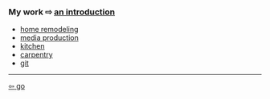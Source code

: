 <link href="../css/styles.css" rel="stylesheet" />

<div class="center">

### My work <span>&#8680;</span> [an introduction](../blog/work.md)
</div>

<div class="center">

- [home remodeling](https://walkum.xyz/homes)
- [media production](http://walkum.xyz/records)
- [kitchen](./home.md)
- [carpentry](./workshop.md)
- [git](https://github.com/ddaaggeett)

</div>

___

[<span>&#8678;</span> go](../../index.md)

